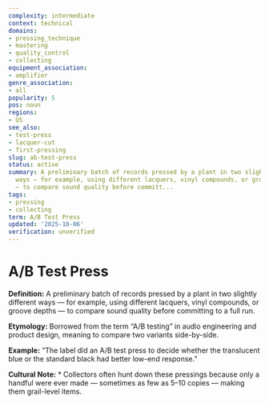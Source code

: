 ```yaml
---
complexity: intermediate
context: technical
domains:
- pressing_technique
- mastering
- quality_control
- collecting
equipment_association:
- amplifier
genre_association:
- all
popularity: 5
pos: noun
regions:
- US
see_also:
- test-press
- lacquer-cut
- first-pressing
slug: ab-test-press
status: active
summary: A preliminary batch of records pressed by a plant in two slightly different
  ways — for example, using different lacquers, vinyl compounds, or groove depths
  — to compare sound quality before committ...
tags:
- pressing
- collecting
term: A/B Test Press
updated: '2025-10-06'
verification: unverified
---
```


# A/B Test Press

**Definition:** A preliminary batch of records pressed by a plant in two slightly different ways — for example, using different lacquers, vinyl compounds, or groove depths — to compare sound quality before committing to a full run.

**Etymology:** Borrowed from the term “A/B testing” in audio engineering and product design, meaning to compare two variants side-by-side.

**Example:** “The label did an A/B test press to decide whether the translucent blue or the standard black had better low-end response.”

**Cultural Note:** * Collectors often hunt down these pressings because only a handful were ever made — sometimes as few as 5–10 copies — making them grail-level items.

